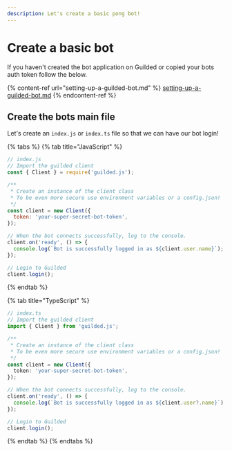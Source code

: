 ```yaml
---
description: Let's create a basic pong bot!
---
```


# Create a basic bot

If you haven't created the bot application on Guilded or copied your bots auth token follow the below.

{% content-ref url="setting-up-a-guilded-bot.md" %}
[setting-up-a-guilded-bot.md](setting-up-a-guilded-bot.md)
{% endcontent-ref %}

## Create the bots main file

Let's create an `index.js` or `index.ts` file so that we can have our bot login!

{% tabs %}
{% tab title="JavaScript" %}
```javascript
// index.js
// Import the guilded client
const { Client } = require('guilded.js');

/**
 * Create an instance of the client class
 * To be even more secure use environment variables or a config.json!
 */
const client = new Client({
  token: 'your-super-secret-bot-token',
});

// When the bot connects successfully, log to the console.
client.on('ready', () => {
  console.log(`Bot is successfully logged in as ${client.user.name}`);
});

// Login to Guilded
client.login();

```
{% endtab %}

{% tab title="TypeScript" %}
```typescript
// index.ts
// Import the guilded client
import { Client } from 'guilded.js';

/**
 * Create an instance of the client class
 * To be even more secure use environment variables or a config.json!
 */
const client = new Client({
  token: 'your-super-secret-bot-token',
});

// When the bot connects successfully, log to the console.
client.on('ready', () => {
  console.log(`Bot is successfully logged in as ${client.user?.name}`);
});

// Login to Guilded
client.login();
```
{% endtab %}
{% endtabs %}
